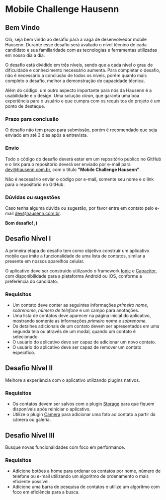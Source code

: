# Mobile Challenge Hausenn

## Bem Vindo

Olá, seja bem vindo ao desafio para a vaga de desenvolvedor mobile Hausenn. Durante esse desafio será avaliado o nível técnico de cada candidato e sua familiaridade com as tecnologias e ferramentas utilizadas em nosso dia a dia.

O desafio está dividido em três níveis, sendo que a cada nível o grau de dificuldade e conhecimento necessário aumenta. Para completar o desafio, não é necessário a conclusão de todos os níveis, porém quanto mais completo o desafio, melhor a demonstração de capacidade técnica.

Além do código, um outro aspecto importante para nós da Hausenn é a usabilidade e o design. Uma solução _clean_, que garanta uma boa experiência para o usuário e que cumpra com os requisitos do projeto é um ponto de destaque.

### Prazo para conclusão

O desafio não tem prazo para submissão, porém é recomendado que seja enviado em até 3 dias após a entrevista.

### Envio

Todo o código do desafio deverá estar em um repositório publico no GitHub e o link para o repositório deverá ser enviado por e-mail para dev@hausenn.com.br, com o título **"Mobile Challenge Hausenn"**.

Não é necessário enviar o código por e-mail, somente seu nome e o link para o repositório no GitHub.

### Dúvidas ou sugestões

Caso tenha alguma dúvida ou sugestão, por favor entre em contato pelo e-mail dev@hausenn.com.br.

**Bom desafio! ;)**

## Desafio Nível I

A primeira etapa do desafio tem como objetivo construir um aplicativo mobile que imite a funcionalidade de uma lista de contatos, similar a presente em nossos aparelhos celular.

O aplicativo deve ser construído utilizando o framework [Ionic](www.ionic.com) e [Capacitor](www.capacitorjs.com), com disponibilidade para a plataforma Android ou iOS, conforme a preferência do candidato.

### Requisitos

- Um contato deve conter as seguintes informações _primeiro nome_, _sobrenome_, _número de telefone_ e um campo para anotações.
- Uma lista de contatos deve aparecer na página inicial do aplicativo, mostrando somente as informações _primeiro nome_ e _sobrenome_.
- Os detalhes adicionais de um contato devem ser apresentados em uma segunda tela ou através de um modal, quando um contato é selecionado.
- O usuário do aplicativo deve ser capaz de adicionar um novo contato.
- O usuário do aplicativo deve ser capaz de remover um contato específico.

## Desafio Nível II

Melhore a experiência com o aplicativo utilizando plugins nativos.

### Requisitos

- Os contatos devem ser salvos com o plugin [Storage](https://capacitorjs.com/docs/apis/storage) para que fiquem disponíveis após reiniciar o aplicativo.
- Utilize o plugin [Camera](https://capacitorjs.com/docs/apis/camera) para adicionar uma foto ao contato a partir da câmera ou galeria.

## Desafio Nível III

Busque novas funcionalidades com foco em performance.

### Requisitos

- Adicione botões a home para ordenar os contatos por nome, número de telefone ou e-mail utilizando um algoritmo de ordenamento o mais eficiente possível.
- Adicione uma barra de pesquisa de contatos e utilize um algoritmo com foco em eficiência para a busca.
